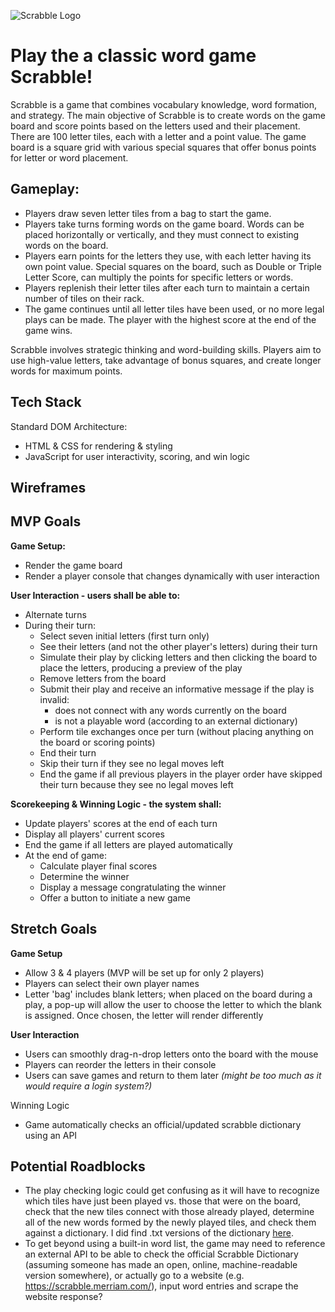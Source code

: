 ![Scrabble Logo](https://logodix.com/logo/2057532.png)

# Play the a classic word game Scrabble! 
Scrabble is a game that combines vocabulary knowledge, word formation, and strategy. The main objective of Scrabble is to create words on the game board and score points based on the letters used and their placement. There are 100 letter tiles, each with a letter and a point value. The game board is a square grid with various special squares that offer bonus points for letter or word placement.

## Gameplay:

* Players draw seven letter tiles from a bag to start the game.
* Players take turns forming words on the game board. Words can be placed horizontally or vertically, and they must connect to existing words on the board.
* Players earn points for the letters they use, with each letter having its own point value. Special squares on the board, such as Double or Triple Letter Score, can multiply the points for specific letters or words.
* Players replenish their letter tiles after each turn to maintain a certain number of tiles on their rack.
* The game continues until all letter tiles have been used, or no more legal plays can be made. The player with the highest score at the end of the game wins.

Scrabble involves strategic thinking and word-building skills. Players aim to use high-value letters, take advantage of bonus squares, and create longer words for maximum points.

## Tech Stack
Standard DOM Architecture:
* HTML & CSS for rendering & styling
* JavaScript for user interactivity, scoring, and win logic


## Wireframes



## MVP Goals

**Game Setup:**
* Render the game board
* Render a player console that changes dynamically with user interaction

**User Interaction - users shall be able to:**
* Alternate turns
* During their turn:
    * Select seven initial letters (first turn only)
    * See their letters (and not the other player's letters) during their turn
    * Simulate their play by clicking letters and then clicking the board to place the letters, producing a preview of the play
    * Remove letters from the board
    * Submit their play and receive an informative message if the play is invalid:
        * does not connect with any words currently on the board
        * is not a playable word (according to an external dictionary)
    * Perform tile exchanges once per turn (without placing anything on the board or scoring points)
    * End their turn
    * Skip their turn if they see no legal moves left
    * End the game if all previous players in the player order have skipped their turn because they see no legal moves left

**Scorekeeping & Winning Logic - the system shall:**
* Update players' scores at the end of each turn
* Display all players' current scores
* End the game if all letters are played automatically
* At the end of game:
    * Calculate player final scores 
    * Determine the winner
    * Display a message congratulating the winner
    * Offer a button to initiate a new game

## Stretch Goals

**Game Setup**
* Allow 3 & 4 players (MVP will be set up for only 2 players)
* Players can select their own player names
* Letter 'bag' includes blank letters; when placed on the board during a play, a pop-up will allow the user to choose the letter to which the blank is assigned. Once chosen, the letter will render differently

**User Interaction**
* Users can smoothly drag-n-drop letters onto the board with the mouse
* Players can reorder the letters in their console
* Users can save games and return to them later *(might be too much as it would require a login system?)*


Winning Logic
* Game automatically checks an official/updated scrabble dictionary using an API

## Potential Roadblocks
* The play checking logic could get confusing as it will have to recognize which tiles have just been played vs. those that were on the board, check that the new tiles connect with those already played, determine all of the new words formed by the newly played tiles, and check them against a dictionary. I did find .txt versions of the dictionary [here](https://boardgames.stackexchange.com/questions/38366/latest-collins-scrabble-words-list-in-text-file).
* To get beyond using a built-in word list, the game may need to reference an external API to be able to check the official Scrabble Dictionary (assuming someone has made an open, online, machine-readable version somewhere), or actually go to a website (e.g. https://scrabble.merriam.com/), input word entries and scrape the website response?  